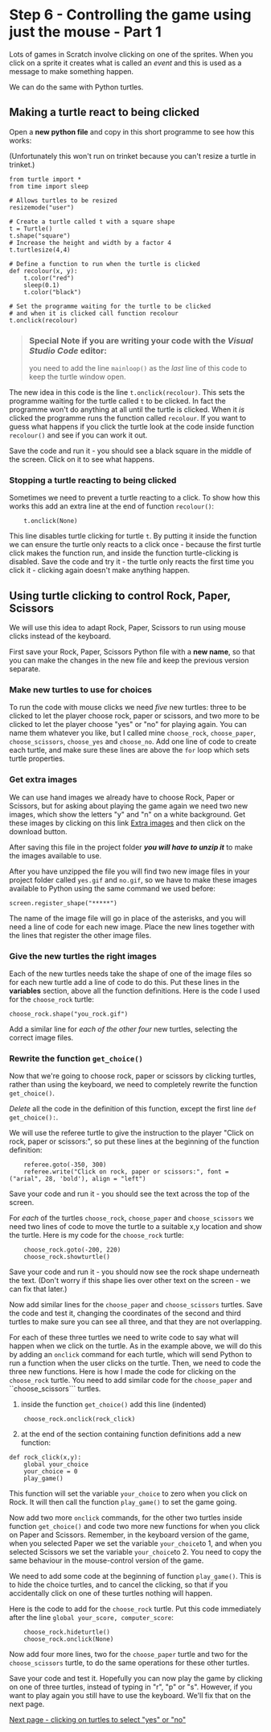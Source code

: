 # Step 6 - Controlling the game using just the mouse - Part 1

Lots of games in Scratch involve clicking on one of the sprites. When you click on a sprite it creates what is called an *event* and this is used as a message to make something happen.

We can do the same with Python turtles.

## Making a turtle react to being clicked

Open a **new python file** and copy in this short programme to see how this works:

(Unfortunately this won't run on trinket because you can't resize a turtle in trinket.)
```
from turtle import *
from time import sleep

# Allows turtles to be resized
resizemode("user")

# Create a turtle called t with a square shape
t = Turtle()
t.shape("square")
# Increase the height and width by a factor 4
t.turtlesize(4,4)

# Define a function to run when the turtle is clicked
def recolour(x, y):
    t.color("red")
    sleep(0.1)
    t.color("black")

# Set the programme waiting for the turtle to be clicked
# and when it is clicked call function recolour
t.onclick(recolour)
```
>### Special Note if you are writing your code with the *Visual Studio Code* editor:
>you need to add the line ```mainloop()``` as the *last* line of this code to keep the turtle window open.

The new idea in this code is the line ```t.onclick(recolour)```. This sets the programme waiting for the turtle called ```t``` to be clicked. In fact the programme won't do anything at all until the turtle is clicked. When it *is* clicked the programme runs the function called ```recolour```. If you want to guess what happens if you click the turtle look at the code inside function ```recolour()``` and see if you can work it out.

Save the code and run it - you should see a black square in the middle of the screen. Click on it to see what happens.

### Stopping a turtle reacting to being clicked

Sometimes we need to prevent a turtle reacting to a click. To show how this works this add an extra line at the end of function ```recolour()```:
```
    t.onclick(None)
```
This line disables turtle clicking for turtle ```t```. By putting it inside the function we can ensure the turtle only reacts to a click once - because the first turtle click makes the function run, and inside the function turtle-clicking is disabled. Save the code and try it - the turtle only reacts the first time you click it - clicking again doesn't make anything happen.

## Using turtle clicking to control Rock, Paper, Scissors

We will use this idea to adapt Rock, Paper, Scissors to run using mouse clicks instead of the keyboard.

First save your Rock, Paper, Scissors Python file with a **new name**, so that you can make the changes in the new file and keep the previous version separate. 

### Make new turtles to use for choices

To run the code with mouse clicks we need *five* new turtles: three to be clicked to let the player choose rock, paper or scissors, and two more to be clicked to let the player choose "yes" or "no" for playing again. You can name them whatever you like, but I called mine ```choose_rock```, ```choose_paper```, ```choose_scissors```, ```choose_yes``` and ```choose_no```. Add one line of code to create each turtle, and make sure these lines are above the ```for``` loop which sets turtle properties.

### Get extra images

We can use hand images we already have to choose Rock, Paper or Scissors, but for asking about playing the game again we need two new images, which show the letters "y" and "n" on a white background. Get these images by clicking on this link [Extra images](extra_images.zip) and then click on the download button.

After saving this file in the project folder **_you will have to unzip it_** to make the images available to use.

After you have unzipped the file you will find two new image files in your project folder called ```yes.gif``` and ```no.gif```, so we have to make these images available to Python using the same command we used before:
```
screen.register_shape("*****")
```
The name of the image file will go in place of the asterisks, and you will need a line of code for each new image. Place the new lines together with the lines that register the other image files.

### Give the new turtles the right images

Each of the new turtles needs take the shape of one of the image files so for each new turtle add a line of code to do this. Put these lines in the **variables** section, above all the function definitions. Here is the code I used for the ```choose_rock``` turtle:
```
choose_rock.shape("you_rock.gif")
```

Add a similar line for *each of the other four* new turtles, selecting the correct image files.

### Rewrite the function ```get_choice()```

Now that we're going to choose rock, paper or scissors by clicking turtles, rather than using the keyboard, we need to completely rewrite the function ```get_choice()```. 

_*Delete*_ all the code in the definition of this function, except the first line ```def get_choice():```.

We will use the referee turtle to give the instruction to the player "Click on rock, paper or scissors:", so put these lines at the beginning of the function definition:
```
    referee.goto(-350, 300)
    referee.write("Click on rock, paper or scissors:", font = ("arial", 28, 'bold'), align = "left")
```

Save your code and run it - you should see the text across the top of the screen.

For *each* of the turtles ```choose_rock```, ```choose_paper``` and ```choose_scissors``` we need two lines of code to move the turtle to a suitable x,y location and show the turtle. Here is my code for the ```choose_rock``` turtle:
```
    choose_rock.goto(-200, 220)
    choose_rock.showturtle()
```

Save your code and run it - you should now see the rock shape underneath the text. (Don't worry if this shape lies over other text on the screen - we can fix that later.)

Now add similar lines for the ```choose_paper``` and ```choose_scissors``` turtles. Save the code and test it, changing the coordinates of the second and third turtles to make sure you can see all three, and that they are not overlapping.

For each of these three turtles we need to write code to say what will happen when we click on the turtle. As in the example above, we will do this by adding an ```onclick``` command for each turtle, which will send Python to run a function when the user clicks on the turtle. Then, we need to code the three new functions. Here is how I made the code for clicking on the ```choose_rock``` turtle. You need to add similar code for the ```choose_paper``` and ``choose_scissors``` turtles.
1. inside the function ```get_choice()``` add this line (indented)
```
    choose_rock.onclick(rock_click)
```
2. at the end of the section containing function definitions add a new function:
```
def rock_click(x,y):
    global your_choice
    your_choice = 0
    play_game()
```
This function will set the variable ```your_choice``` to zero when you click on Rock. It will then call the function ```play_game()``` to set the game going.

Now add two more ```onclick``` commands, for the other two turtles inside function ```get_choice()``` and code two more new functions for when you click on Paper and Scissors. Remember, in the keyboard version of the game, when you selected Paper we set the variable ```your_choice```to 1, and when you selected Scissors we set the variable ```your_choice```to 2. You need to copy the same behaviour in the mouse-control version of the game.

We need to add some code at the beginning of function ```play_game()```. This is to hide the choice turtles, and to cancel the clicking, so that if you accidentally click on one of these turtles nothing will happen.

Here is the code to add for the ```choose_rock``` turtle. Put this code immediately after the line ```global your_score, computer_score```:
```
    choose_rock.hideturtle()
    choose_rock.onclick(None)
```
Now add four more lines, two for the ```choose_paper``` turtle and two for the ```choose_scissors``` turtle, to do the same operations for these other turtles.

Save your code and test it. Hopefully you can now play the game by clicking on one of three turtles, instead of typing in "r", "p" or "s". However, if you want to play again you still have to use the keyboard. We'll fix that on the next page.

[Next page - clicking on turtles to select "yes" or "no"](README2.md)







